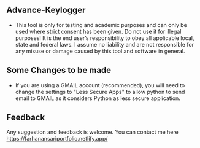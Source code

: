 ## Advance-Keylogger
- This tool is only for testing and academic purposes and can only be used where strict consent has been given. Do not use it for illegal purposes! It is the end user’s responsibility to obey all applicable local, state and federal laws. I assume no liability and are not responsible for any misuse or damage caused by this tool and software in general.

## Some Changes to be made
- If you are using a GMAIL account (recommended), you will need to change the settings to "Less Secure Apps" to allow python to send email to GMAIL as it considers Python as less secure application.

## Feedback
Any suggestion and feedback is welcome. You can contact me here https://farhanansariportfolio.netlify.app/
